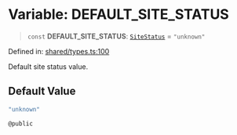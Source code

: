 # Variable: DEFAULT\_SITE\_STATUS

> `const` **DEFAULT\_SITE\_STATUS**: [`SiteStatus`](../type-aliases/SiteStatus.md) = `"unknown"`

Defined in: [shared/types.ts:100](https://github.com/Nick2bad4u/Uptime-Watcher/blob/main/shared/types.ts#L100)

Default site status value.

## Default Value

```ts
"unknown"

@public
```
